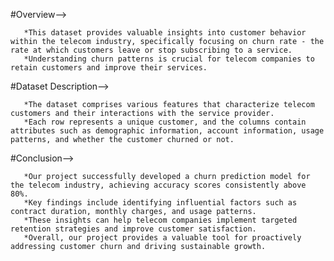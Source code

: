 #Overview-->

       *This dataset provides valuable insights into customer behavior within the telecom industry, specifically focusing on churn rate - the rate at which customers leave or stop subscribing to a service. 
       *Understanding churn patterns is crucial for telecom companies to retain customers and improve their services.

#Dataset Description-->

       *The dataset comprises various features that characterize telecom customers and their interactions with the service provider. 
       *Each row represents a unique customer, and the columns contain attributes such as demographic information, account information, usage patterns, and whether the customer churned or not.

#Conclusion-->

       *Our project successfully developed a churn prediction model for the telecom industry, achieving accuracy scores consistently above 80%. 
       *Key findings include identifying influential factors such as contract duration, monthly charges, and usage patterns. 
       *These insights can help telecom companies implement targeted retention strategies and improve customer satisfaction. 
       *Overall, our project provides a valuable tool for proactively addressing customer churn and driving sustainable growth.
